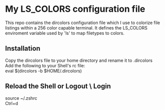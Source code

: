 # My LS_COLORS configuration file
This repo contains the dircolors configuration file which I use to colorize file listings within a 256 color capable terminal. It defines the LS_COLORS enviroment variable used by 'ls' to map filetypes to colors. 

## Installation
Copy the dircolors file to your home directory and rename it to .dircolors<br>
Add the following to your Shell's rc file:<br>
eval $(dircolors -b $HOME/.dircolors)

## Reload the Shell or Logout \ Login
source ~/.zshrc<br>
Ctrl+d
